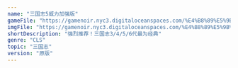 ```yaml
---
name: "三国志5威力加强版"
gameFile: "https://gamenoir.nyc3.digitaloceanspaces.com/%E4%B8%89%E5%9B%BD%E5%BF%975x/san5x.zip"
imgFile: "https://gamenoir.nyc3.digitaloceanspaces.com/%E4%B8%89%E5%9B%BD%E5%BF%975x/original.webp"
shortDescription: "强烈推荐！三国志3/4/5/6代最为经典"
genre: "CLS"
topic: "三国志"
version: "原版"
---
```

